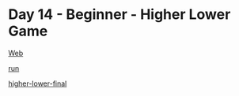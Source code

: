 # Day 14 - Beginner - Higher Lower Game

[Web](http://www.higherlowergame.com/)

[run](https://replit.com/@appbrewery/higher-lower-final?embed=1&output=1#main.py)

[higher-lower-final](https://replit.com/@appbrewery/higher-lower-final)
